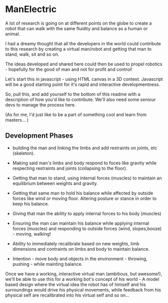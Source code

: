 # ManElectric

A lot of research is going on at different points on the globe to create a robot that can walk with the same fluidity and balance as a human or animal.

I had a dreamy thought that all the developers in the world could contribute to this research by creating a virtual man/robot and getting that man to stand, walk, sit and so on.

The ideas developed and shared here could then be used to propel robotics - hopefully for the good of man and not for profit and control!

Let's start this in javascript - using HTML canvas in a 3D context.
Javascript will be a good starting point for it's rapid and interactive developmentness.


So, pull this, and add yourself to the bottom of this readme with a description of how you'd like to contribute.
We'll also need some seniour devs to manage the process here.

(As for me, I'd just like to be a part of something cool and learn from masters... )


## Development Phases

- building the man and linking the limbs and add restraints on joints, etc (skeleton).

- Making said man's limbs and body respond to foces like gravity while respecting restraints and joints (collapsing to the floor).

- Getting that man to stand, using internal forces (muscles) to maintain an equilibrium between weights and gravity.

- Getting that same man to hold his balance while affected by outside forces like wind or moving floor. Altering posture or stance in order to keep his balance.

- Giving that man the ability to apply internal forces to his body (muscles)

- Ensuring the man can maintain his balance while applying internal forces (muscles) and responding to outside forces (wind, slopes,booze) - moving, walking!

- Ability to immediately recalibrate based on new weights, limb dimensions and contraints on limbs and body to maintain balance.
- Intention - move body and objects in the environment - throwing, pushing - while mainting balance.


Once we have a working, interactive virtual man (ambitious, but awesome!), we'll be able to use this for a working bot's concept of his world - A model based design where the virtual idea the robot has of himself and his surroundings would drive his physical movements, while feedback from his physical self are recalibrated into his virtual self and so on...
